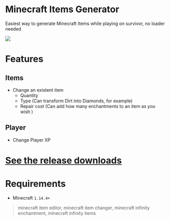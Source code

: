 # Minecraft Items Generator
Easiest way to generate Minecraft Items while playing on survivor,
no loader needed

![](https://i.imgur.com/XL7w3ss.png)

# Features
## Items
* Change an existent item 
    * Quantity
    * Type (Can transform Dirt into Diamonds, for example)
    * Repair cost (Can add how many enchantments to an item as you wish )
## Player
* Change Player XP

# [See the release downloads][1]

# Requirements
* Minecraft `1.14.4+`

[1]: https://github.com/wlix32hacker/minecraft-items-generator/releases

> minecraft item editor, minecraft item changer, minecraft infinity enchantment, minecraft infinity items